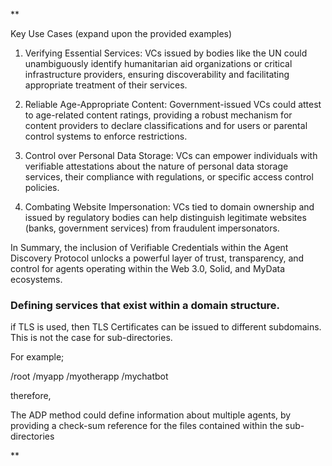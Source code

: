 **

Key Use Cases (expand upon the provided examples)

1.  Verifying Essential Services: VCs issued by bodies like the UN could unambiguously identify humanitarian aid organizations or critical infrastructure providers, ensuring discoverability and facilitating appropriate treatment of their services.  
      
    
2.  Reliable Age-Appropriate Content: Government-issued VCs could attest to age-related content ratings, providing a robust mechanism for content providers to declare classifications and for users or parental control systems to enforce restrictions.  
      
    
3.  Control over Personal Data Storage: VCs can empower individuals with verifiable attestations about the nature of personal data storage services, their compliance with regulations, or specific access control policies.  
      
    
4.  Combating Website Impersonation: VCs tied to domain ownership and issued by regulatory bodies can help distinguish legitimate websites (banks, government services) from fraudulent impersonators.  
      
    

In Summary, the inclusion of Verifiable Credentials within the Agent Discovery Protocol unlocks a powerful layer of trust, transparency, and control for agents operating within the Web 3.0, Solid, and MyData ecosystems.

### Defining services that exist within a domain structure.

if TLS is used, then TLS Certificates can be issued to different subdomains.  This is not the case for sub-directories.

For example;

/root
    /myapp
    /myotherapp
    /mychatbot

therefore, 

The ADP method could define information about multiple agents, by providing a check-sum reference for the files contained within the sub-directories


**